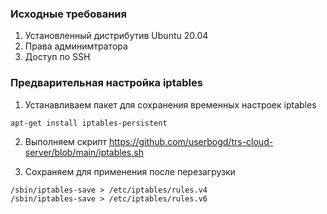 ### Исходные требования

1. Установленный дистрибутив Ubuntu 20.04 
2. Права админимтратора
3. Доступ по SSH

### Предварительная настройка iptables

1. Устанавливаем пакет для сохранения временных настроек iptables
```
apt-get install iptables-persistent
```
2. Выполняем скрипт 
https://github.com/userbogd/trs-cloud-server/blob/main/iptables.sh

3. Сохраняем для применения после перезагрузки
```
/sbin/iptables-save > /etc/iptables/rules.v4
/sbin/iptables-save > /etc/iptables/rules.v6
```